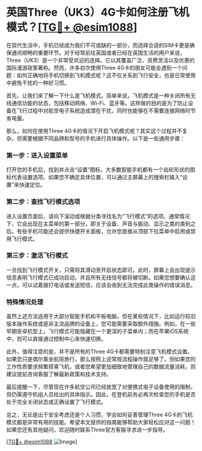 # 英国Three（UK3）4G卡如何注册飞机模式？[[TG💪+ @esim1088](https://t.me/s/esim1088)]

在现代生活中，手机已经成为我们不可或缺的一部分，而选择合适的SIM卡更是确保通讯顺畅的重要环节。对于经常前往英国或者已经在英国生活的用户来说，Three（UK3）是一个非常受欢迎的选择。它以其覆盖广泛、资费灵活以及优惠的国际漫游政策著称。然而，许多初次使用Three 4G卡的朋友可能会遇到一个问题：如何正确地将手机切换到飞机模式呢？这不仅关系到飞行安全，也是日常使用中避免干扰的一种好习惯。

首先，让我们来了解一下什么是飞机模式。简单来说，飞机模式是一种关闭所有无线通信功能的状态，包括移动网络、Wi-Fi、蓝牙等。这样做的目的是为了防止设备在飞行过程中对航空电子系统造成潜在干扰，同时也能够在不需要连接网络时节省电量。

那么，如何在使用Three 4G卡的情况下开启飞机模式呢？其实这个过程并不复杂，但需要根据不同品牌和型号的手机进行具体操作。以下是一些通用步骤：

### 第一步：进入设置菜单
打开您的手机后，找到并点击“设置”图标。大多数智能手机都有一个齿轮形状的图标代表设置选项。如果您不确定具体位置，可以通过主屏幕上的搜索栏输入“设置”来快速定位。

### 第二步：查找飞行模式选项
进入设置页面后，请向下滚动或根据分类寻找名为“飞行模式”的选项。通常情况下，它会出现在主菜单的第一部分，即关于设备、声音与振动、显示之类的类别之后。有些手机可能还会提供快捷开关面板，允许您直接从顶部下拉菜单中启用或禁用飞行模式。

### 第三步：激活飞行模式
一旦找到飞行模式开关，只需将其滑动至开启状态即可。此时，屏幕上会出现提示信息表明飞行模式已成功启动，并且所有无线信号都将被切断。如果您想要确认这一点，可以试着拨打电话或发送短信，应该会收到无法完成此类操作的错误消息。

### 特殊情况处理
虽然上述方法适用于大部分智能手机和平板电脑，但在某些情况下，比如运行较旧版本操作系统或是非主流品牌的设备上，您可能需要采取额外措施。例如，在一些早期安卓机型上，飞行模式可能隐藏在一个更深的子菜单内；而在苹果iOS系统中，则可以直接通过控制中心来快速切换。

此外，值得注意的是，并不是所有的Three 4G卡都需要特别注意飞机模式设置。如果您只是偶尔乘坐航班旅行，那么按照上述常规流程操作就足够了。但如果您的工作性质要求频繁搭乘飞机，或者您希望更加细致地管理自己的数据流量消耗，则建议提前咨询客服了解最新政策和技术支持。

最后提醒一下，尽管现在许多航空公司已经放宽了对便携式电子设备使用的限制，但仍需遵守机组人员给出的具体指示。因此，在登机前务必再次检查您的手机是否处于完全关闭状态或正确设置了飞行模式。

总之，无论是出于安全考虑还是个人习惯，学会如何妥善管理Three 4G卡的飞机模式都是非常有用的技能。希望本文提供的指南能够帮助大家轻松应对这一问题！如果您还有其他疑问，欢迎随时联系Three官方客服寻求进一步指导。

[[TG💪+ @esim1088](https://t.me/s/esim1088) ![Image](https://i.postimg.cc/4NQfJmqS/Snipaste-2025-05-13-00-14-12.png)]
